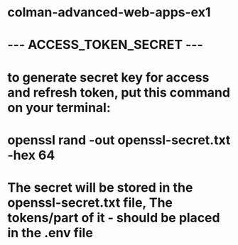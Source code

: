 # colman-advanced-web-apps-ex1
# --- ACCESS_TOKEN_SECRET ---
# to generate secret key for access and refresh token, put this command on your terminal:
# openssl rand -out openssl-secret.txt -hex 64
# The secret will be stored in the openssl-secret.txt file, The tokens/part of it - should be placed in the .env file
